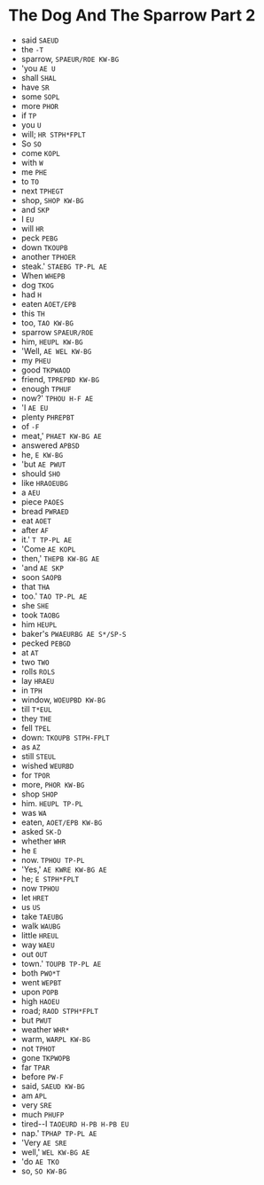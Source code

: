 # The Dog And The Sparrow Part 2

* said `SAEUD`
* the `-T`
* sparrow, `SPAEUR/ROE KW-BG`
* 'you `AE U`
* shall `SHAL`
* have `SR`
* some `SOPL`
* more `PHOR`
* if `TP`
* you `U`
* will; `HR STPH*FPLT`
* So `SO`
* come `KOPL`
* with `W`
* me `PHE`
* to `TO`
* next `TPHEGT`
* shop, `SHOP KW-BG`
* and `SKP`
* I `EU`
* will `HR`
* peck `PEBG`
* down `TKOUPB`
* another `TPHOER`
* steak.' `STAEBG TP-PL AE`
* When `WHEPB`
* dog `TKOG`
* had `H`
* eaten `AOET/EPB`
* this `TH`
* too, `TAO KW-BG`
* sparrow `SPAEUR/ROE`
* him, `HEUPL KW-BG`
* 'Well, `AE WEL KW-BG`
* my `PHEU`
* good `TKPWAOD`
* friend, `TPREPBD KW-BG`
* enough `TPHUF`
* now?' `TPHOU H-F AE`
* 'I `AE EU`
* plenty `PHREPBT`
* of `-F`
* meat,' `PHAET KW-BG AE`
* answered `APBSD`
* he, `E KW-BG`
* 'but `AE PWUT`
* should `SHO`
* like `HRAOEUBG`
* a `AEU`
* piece `PAOES`
* bread `PWRAED`
* eat `AOET`
* after `AF`
* it.' `T TP-PL AE`
* 'Come `AE KOPL`
* then,' `THEPB KW-BG AE`
* 'and `AE SKP`
* soon `SAOPB`
* that `THA`
* too.' `TAO TP-PL AE`
* she `SHE`
* took `TAOBG`
* him `HEUPL`
* baker's `PWAEURBG AE S*/SP-S`
* pecked `PEBGD`
* at `AT`
* two `TWO`
* rolls `ROLS`
* lay `HRAEU`
* in `TPH`
* window, `WOEUPBD KW-BG`
* till `T*EUL`
* they `THE`
* fell `TPEL`
* down: `TKOUPB STPH-FPLT`
* as `AZ`
* still `STEUL`
* wished `WEURBD`
* for `TPOR`
* more, `PHOR KW-BG`
* shop `SHOP`
* him. `HEUPL TP-PL`
* was `WA`
* eaten, `AOET/EPB KW-BG`
* asked `SK-D`
* whether `WHR`
* he `E`
* now. `TPHOU TP-PL`
* 'Yes,' `AE KWRE KW-BG AE`
* he; `E STPH*FPLT`
* now `TPHOU`
* let `HRET`
* us `US`
* take `TAEUBG`
* walk `WAUBG`
* little `HREUL`
* way `WAEU`
* out `OUT`
* town.' `TOUPB TP-PL AE`
* both `PWO*T`
* went `WEPBT`
* upon `POPB`
* high `HAOEU`
* road; `RAOD STPH*FPLT`
* but `PWUT`
* weather `WHR*`
* warm, `WARPL KW-BG`
* not `TPHOT`
* gone `TKPWOPB`
* far `TPAR`
* before `PW-F`
* said, `SAEUD KW-BG`
* am `APL`
* very `SRE`
* much `PHUFP`
* tired--I `TAOEURD H-PB H-PB EU`
* nap.' `TPHAP TP-PL AE`
* 'Very `AE SRE`
* well,' `WEL KW-BG AE`
* 'do `AE TKO`
* so, `SO KW-BG`
